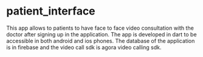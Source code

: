 # patient_interface
 
This app allows to patients to have face to face video consultation with the doctor after signing up in the application. The app is developed in dart to be accessible in both android and ios phones. The database of the application is in firebase and the video call sdk is agora video calling sdk.
